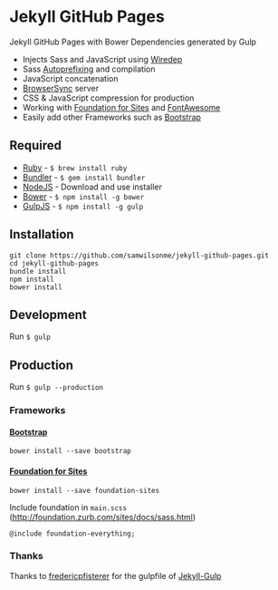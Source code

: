 # Jekyll GitHub Pages

Jekyll GitHub Pages with Bower Dependencies generated by Gulp

* Injects Sass and JavaScript using [Wiredep](https://github.com/taptapship/wiredep)
* Sass [Autoprefixing](https://autoprefixer.github.io/) and compilation
* JavaScript concatenation
* [BrowserSync](https://www.browsersync.io/) server
* CSS & JavaScript compression for production
* Working with [Foundation for Sites](http://foundation.zurb.com/sites.html) and [FontAwesome](http://fontawesome.io/)
* Easily add other Frameworks such as [Bootstrap](http://getbootstrap.com/)

## Required

* [Ruby](https://www.ruby-lang.org/) - `$ brew install ruby`
* [Bundler](http://bundler.io/) - `$ gem install bundler`
* [NodeJS](http://nodejs.org/) - Download and use installer
* [Bower](https://bower.io/) - `$ npm install -g bower`
* [GulpJS](https://github.com/gulpjs/gulp) - `$ npm install -g gulp`

## Installation

```
git clone https://github.com/samwilsonme/jekyll-github-pages.git
cd jekyll-github-pages
bundle install
npm install
bower install
```

## Development

Run `$ gulp`

## Production

Run `$ gulp --production`

### Frameworks

#### [Bootstrap](http://getbootstrap.com/)

```
bower install --save bootstrap
```

#### [Foundation for Sites](http://foundation.zurb.com/sites.html)

```
bower install --save foundation-sites
```

Include foundation in `main.scss` (http://foundation.zurb.com/sites/docs/sass.html)

```
@include foundation-everything;
```

### Thanks

Thanks to [fredericpfisterer](https://github.com/fredericpfisterer/) for the gulpfile of [Jekyll-Gulp](https://github.com/fredericpfisterer/Jekyll-Gulp)
